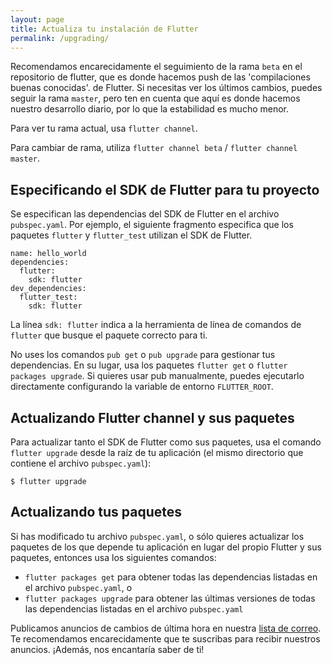 ```yaml
---
layout: page
title: Actualiza tu instalación de Flutter
permalink: /upgrading/
---
```


Recomendamos encarecidamente el seguimiento de la rama `beta` en el repositorio de flutter, que es donde hacemos push de las 'compilaciones buenas conocidas'. de Flutter. Si necesitas ver los últimos cambios, puedes seguir la rama `master`, pero ten en cuenta que aquí es donde hacemos nuestro desarrollo diario, por lo que la estabilidad es mucho menor.

Para ver tu rama actual, usa `flutter channel`.

Para cambiar de rama, utiliza `flutter channel beta` / `flutter channel master`.

## Especificando el SDK de Flutter para tu proyecto

Se especifican las dependencias del SDK de Flutter en el archivo `pubspec.yaml`. Por ejemplo, el siguiente fragmento especifica que los paquetes `flutter` y `flutter_test` utilizan el SDK de Flutter.

```
name: hello_world
dependencies:
  flutter:
    sdk: flutter
dev_dependencies:
  flutter_test:
    sdk: flutter
```

La línea `sdk: flutter` indica a la herramienta de línea de comandos de `flutter` que busque el paquete correcto para ti.

No uses los comandos `pub get` o `pub upgrade` para gestionar tus dependencias. En su lugar, usa los paquetes `flutter get` o `flutter packages upgrade`. Si quieres usar pub manualmente, puedes ejecutarlo directamente configurando la variable de entorno 
`FLUTTER_ROOT`.

## Actualizando Flutter channel y sus paquetes

Para actualizar tanto el SDK de Flutter como sus paquetes, usa el comando `flutter upgrade` desde la raíz de tu aplicación (el mismo directorio que contiene el archivo `pubspec.yaml`):

```
$ flutter upgrade
```

## Actualizando tus paquetes

Si has modificado tu archivo `pubspec.yaml`, o sólo quieres actualizar los paquetes de los que depende tu aplicación en lugar del propio Flutter y sus paquetes, entonces usa los siguientes comandos:
* `flutter packages get` para obtener todas las dependencias listadas en el archivo 
`pubspec.yaml`, o
* `flutter packages upgrade` para obtener las últimas versiones de todas las dependencias listadas en el archivo `pubspec.yaml`

Publicamos anuncios de cambios de última hora en nuestra 
[lista de correo](https://groups.google.com/forum/#!forum/flutter-dev). Te recomendamos encarecidamente que te suscribas para recibir nuestros anuncios.
¡Además, nos encantaría saber de ti!

